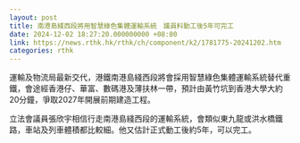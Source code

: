 ```yaml
---
layout: post
title: 南港島綫西段將用智慧綠色集體運輸系統　議員料動工後5年可完工
date: 2024-12-02 18:27:20.000000000 +08:00
link: https://news.rthk.hk/rthk/ch/component/k2/1781775-20241202.htm
categories: rthk
---
```


運輸及物流局最新交代，港鐵南港島綫西段將會採用智慧綠色集體運輸系統替代重鐵，會途經香港仔、華富、數碼港及薄扶林一帶，預計由黃竹坑到香港大學大約20分鐘，爭取2027年開展前期建造工程。

立法會議員張欣宇相信行走南港島綫西段的運輸系統，會類似東九龍或洪水橋鐵路，車站及列車體積都比較細。他又估計正式動工後約5年，可以完工。
